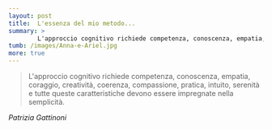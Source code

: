 ```yaml
---
layout: post
title:  L'essenza del mio metodo...
summary: >
        L'approccio cognitivo richiede competenza, conoscenza, empatia, coraggio, creatività, coerenza, compassione, pratica, intuito, serenità e tutte queste caratteristiche devono essere impregnate nella semplicità.
tumb: /images/Anna-e-Ariel.jpg
more: true
---
```

<blockquote cite="Patrizia Gattinoni">
<p>L'approccio cognitivo richiede competenza, conoscenza, empatia, coraggio, creatività, coerenza, compassione, pratica, intuito, serenità e tutte queste caratteristiche devono essere impregnate nella semplicità.</p>
</blockquote>
<cite>
  Patrizia Gattinoni
</cite>

